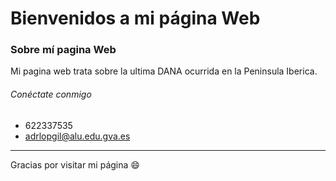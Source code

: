 # Bienvenidos a mi página Web

### Sobre mí pagina Web
Mi pagina web trata sobre la ultima DANA ocurrida en la Peninsula Iberica.

###### Conéctate conmigo
- 622337535
- adrlopgil@alu.edu.gva.es

---
Gracias por visitar mi página 😄
